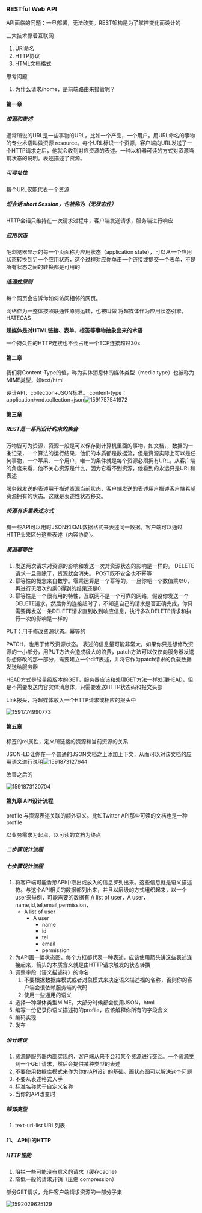 ### RESTful Web API

API面临的问题：一旦部署，无法改变。REST架构是为了掌控变化而设计的

三大技术撑着互联网

1. URl命名
2. HTTP协议
3. HTML文档格式

思考问题

1. 为什么请求/home，是前端路由来接管呢？

#### 第一章

##### 资源和表述

通常所说的URL是一些事物的URL，比如一个产品，一个用户。用URL命名的事物的专业术语叫做资源 resource。每个URL标识一个资源，客户端向URL发送了一个HTTP请求之后，他就会收到对应资源的表述。一种以机器可读的方式对资源当前状态的说明。表述描述了资源。

##### 可寻址性

每个URL仅能代表一个资源

##### 短会话 short Session，也被称为（无状态性）

HTTP会话只维持在一次请求过程中，客户端发送请求，服务端进行响应

##### 应用状态

吧浏览器显示的每一个页面称为应用状态（application state），可以从一个应用状态转换到另一个应用状态，这个过程对应你单击一个链接或提交一个表单，不是所有状态之间的转换都是可用的

##### 连通性原则

每个网页会告诉你如何访问相邻的网页。

网络作为一整体按照联通性原则运转，也被叫做 将超媒体作为应用状态引擎，HATEOAS

**超媒体是对HTML链接、表单、标签等事物抽象出来的术语**

一个持久性的HTTP连接也不会占用一个TCP连接超过30s

#### 第二章

我们将Content-Type的值，称为实体消息体的媒体类型（media type）也被称为MIME类型，如text/html

设计API，collection+JSON标准。 content-type：application/vnd.collection+json![1591757541972](C:\Users\Administrator\AppData\Roaming\Typora\typora-user-images\1591757541972.png)

#### 第三章

##### REST是一系列设计约束的集合

万物皆可为资源，资源一般是可以保存到计算机里面的事物，如文档，，数据的一条记录，一个算法的运行结果，他们的本质都是数据流，但是资源实际上可以是任何事物，一个苹果、一个用户，唯一的条件就是每个资源必须拥有URL。从客户端的角度来看，他不关心资源是什么，因为它看不到资源，他看到的永远只是URL和表述



服务器发送的表述用于描述资源当前状态，客户端发送的表述用户描述客户端希望资源拥有的状态。这就是表述性状态移交。

##### 资源有多重表述方式

有一些API可以用时JSON和XML数据格式来表述同一数据。客户端可以通过HTTP头来区分这些表述（内容协商）。

##### 资源幂等性

1. 发送两次请求对资源的影响和发送一次对资源状态的影响是一样的。 DELETE请求一旦删除了，资源就会消失。 POST既不安全也不幂等
2. 幂等性的概念来自数学。零乘运算是一个幂等的。一旦你吧一个数值乘以0，再进行无限次的乘0得到的结果还是0.
3. 幂等性是一个很有用的特性，互联网不是一个可靠的网络，假设你发送一个DELETE请求，然后你的连接超时了，不知道自己的请求是否正确完成，你只需要再发送一条DELETE请求直到收到响应信息，执行多次DELETE请求和执行一次的影响是一样的

PUT：用于修改资源状态。幂等的

PATCH，也用于修改资源状态。 表述的信息量可能非常大，如果你只是想修改资源的一小部分，用PUT方法会造成极大的浪费，patch方法可以仅仅向服务器发送你想修改的那一部分，需要建立一个diff表述，并将它作为patch请求的负载数据发送给服务器

HEAD方式是轻量级版本的GET，服务器应该和处理GET方法一样处理HEAD，但是不需要发送内容实体消息体，只需要发送HTTP状态码和报文头部

LInk报头，将超媒体放入一个HTTP请求或相应的报头中

![1591774990773](C:\Users\Administrator\AppData\Roaming\Typora\typora-user-images\1591774990773.png)

#### 第五章

标签的rel属性，定义所链接的资源和当前资源的关系



JSON-LD让你在一个普通的JSON文档之上添加上下文，从而可以对该文档的应用语义进行说明![1591873127644](C:\Users\Administrator\AppData\Roaming\Typora\typora-user-images\1591873127644.png)

改善之后的

![1591873120704](C:\Users\Administrator\AppData\Roaming\Typora\typora-user-images\1591873120704.png)

#### 第九章 API设计流程

profile 与资源表述关联的额外语义。比如Twitter API那些可读的文档也是一种profile

以业务需求为起点，以可读的文档为终点

##### 二步骤设计流程

##### 七步骤设计流程

1. 将客户端可能香葱API中取出或放入的信息罗列出来。这些信息就是语义描述符。与这个API相关的数据都列出来，并且以层级的方式组织起来，以一个user来举例，可能需要的数据有 A list of user，A user，name,id,tel,email,permission，
   - A list of user
     - A user
       - name
       - id
       - tel
       - email
       - permission
2. 为API画一幅状态图。每个方框都代表一种表述，应该使用箭头讲这些表述连接起来，箭头的本质含义就是由HTTP请求触发的状态转换
3. 调整字段（语义描述符）的命名
   1. 不要根据数据库模式或者对象模式来决定语义描述福的名称，否则你的客户端会很依赖服务端的代码
   2. 使用一些通用的语义
4. 选择一种媒体类型MIME，大部分时候都会使用JSON，html
5. 编写一份记录你语义描述符的profile，应该解释你所有的字段含义
6. 编码实现
7. 发布

##### 设计建议

1. 资源是服务器内部实现的，客户端从来不会和某个资源进行交互。一个资源受到一个GET请求，然后会提供某种类型的表述
2. 不要使用数据库模式来作为你的API设计的基础。画状态图可以解决这个问题
3. 不要从表述格式入手
4. 标准名称优于自定义名称
5. 当你的API改变时

##### 媒体类型

1. text-uri-list URL列表

#### 11、 API中的HTTP

##### HTTP性能

1. 阻拦一些可能没有意义的请求（缓存cache）
2. 降低一般的请求开销（压缩 compression）

部分GET请求，允许客户端请求资源的一部分子集

![1592029625129](C:\Users\Administrator\AppData\Roaming\Typora\typora-user-images\1592029625129.png)





